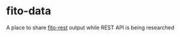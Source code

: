 # fito-data
A place to share [fito-rest](https://github.com/brazeneric/fito-rest) output while REST API is being researched
